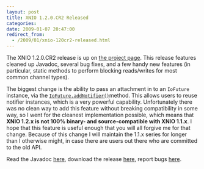 ```yaml
---
layout: post
title: XNIO 1.2.0.CR2 Released
categories: 
date: 2009-01-07 20:47:00
redirect_from:
  - /2009/01/xnio-120cr2-released.html
---
```

 The XNIO 1.2.0.CR2 release is up on <a href="http://www.jboss.org/xnio">the project page</a>. This release features cleaned up Javadoc, several bug fixes, and a few handy new features (in particular, static methods to perform blocking reads/writes for most common channel types).

The biggest change is the ability to pass an attachment in to an `IoFuture` instance, via the <a href="http://docs.jboss.org/xnio/1.2.0.CR2/api/org/jboss/xnio/IoFuture.html#addNotifier(org.jboss.xnio.IoFuture.Notifier,%20A)"><code>IoFuture.addNotifier()</code></a>method. This allows users to reuse notifier instances, which is a very powerful capability. Unfortunately there was no clean way to add this feature without breaking compatibility in some way, so I went for the cleanest implementation possible, which means that **XNIO 1.2.x is not 100% binary\- and source\-compatible with XNIO 1.1.x**. I hope that this feature is useful enough that you will all forgive me for that change. Because of this change I will maintain the 1.1.x series for longer than I otherwise might, in case there are users out there who are committed to the old API.

Read the Javadoc <a href="http://docs.jboss.org/xnio/1.2.0.CR2/api">here</a>, download the release <a href="http://www.jboss.org/xnio/downloads/">here</a>, report bugs <a href="http://jira.jboss.org/jira/browse/XNIO">here</a>.